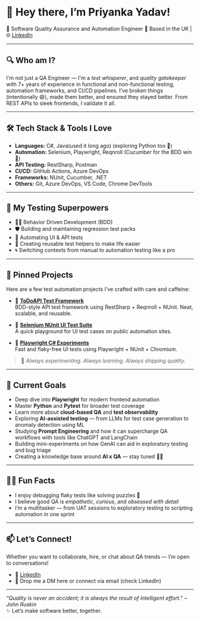 # 👋 Hey there, I’m Priyanka Yadav!

🚀 Software Quality Assurance and Automation Engineer 
📍 Based in the UK | 🌐 [LinkedIn](https://www.linkedin.com/in/pvrano) 

---

## 🔍 Who am I?
I'm not just a QA Engineer — I'm a *test whisperer*, and *quality gatekeeper* with 7+ years of experience in functional and non-functional testing, automation frameworks, and CI/CD pipelines. I’ve broken things (intentionally 😄), made them better, and ensured they stayed better. From REST APIs to sleek frontends, I validate it all.

---

## 🛠️ Tech Stack & Tools I Love
- **Languages:** C#, Java(used it long ago) (exploring Python too 🐍)
- **Automation:** Selenium, Playwright, Reqnroll (Cucumber for the BDD win 🥒)
- **API Testing:** RestSharp, Postman
- **CI/CD:** GitHub Actions, Azure DevOps
- **Frameworks:** NUnit, Cucumber, .NET
- **Others:** Git, Azure DevOps, VS Code, Chrome DevTools

---

## 🧪 My Testing Superpowers
- 👩‍🔬 Behavior Driven Development (BDD)
- 🛡️ Building and maintaining regression test packs
- 🤖 Automating UI & API tests
- 🧰 Creating reusable test helpers to make life easier
- 🌀 Switching contexts from manual to automation testing like a pro

---

## 📌 Pinned Projects
Here are a few test automation projects I’ve crafted with care and caffeine:

- 🔹 **[ToDoAPI Test Framework](https://github.com/pvrano/ToDoApiTestFramework)**  
  BDD-style API test framework using RestSharp + Reqnroll + NUnit. Neat, scalable, and reusable.

- 🔹 **[Selenium NUnit UI Test Suite](https://github.com/pvrano/SeleniumNUnitPractice)**  
  A quick playground for UI test cases on public automation sites.

- 🔹 **[Playwright C# Experiments](https://github.com/pvrano/PlaywrightPractice)**  
  Fast and flaky-free UI tests using Playwright + NUnit + Chromium.

> 🔧 *Always experimenting. Always learning. Always shipping quality.*

---

## 🎯 Current Goals
- Deep dive into **Playwright** for modern frontend automation
- Master **Python** and **Pytest** for broader test coverage
- Learn more about **cloud-based QA** and **test observability**
- Exploring **AI-assisted testing** — from LLMs for test case generation to anomaly detection using ML
- Studying **Prompt Engineering** and how it can supercharge QA workflows with tools like ChatGPT and LangChain
- Building mini-experiments on how GenAI can aid in exploratory testing and bug triage
- Creating a knowledge base around **AI x QA** — stay tuned 👀💃

---

## 🦸‍♀️ Fun Facts
- I enjoy debugging flaky tests like solving puzzles 🧩  
- I believe good QA is *empathetic*, *curious*, and *obsessed with detail*  
- I’m a multitasker — from UAT sessions to exploratory testing to scripting automation in one sprint

---

## 📫 Let’s Connect!
Whether you want to collaborate, hire, or chat about QA trends — I’m open to conversations!

- 🔗 [LinkedIn](https://www.linkedin.com/in/pvrano)
- 💌 Drop me a DM here or connect via email (check LinkedIn)

---

_“Quality is never an accident; it is always the result of intelligent effort.” – John Ruskin_  
✨ Let’s make software better, together.
<!--
**pvrano/pvrano** is a ✨ _special_ ✨ repository because its `README.md` (this file) appears on your GitHub profile.

Here are some ideas to get you started:

- 🔭 I’m currently working on ...
- 🌱 I’m currently learning ...
- 👯 I’m looking to collaborate on ...
- 🤔 I’m looking for help with ...
- 💬 Ask me about ...
- 📫 How to reach me: ...
- 😄 Pronouns: ...
- ⚡ Fun fact: ...
-->
